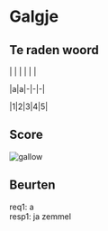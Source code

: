 # Galgje

## Te raden woord

| | | | | |

|a|a|-|-|-|

|1|2|3|4|5|

## Score
![gallow](./images/1.png)

## Beurten
req1: a  
resp1: ja zemmel